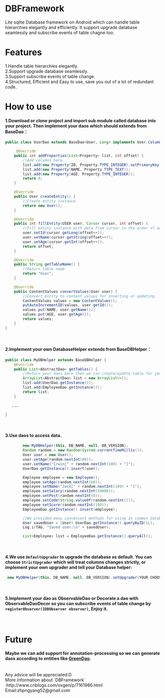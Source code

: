 # DBFramework
Lite sqlite Database framework on Android which can handle table hierarchies elegantly and efficiently. It support upgrade database  seamlessly and subscribe events
of table chagne too.
</br>

# Features
 1.Handle table hierarchies elegantly.
 </br>
 2.Support upgrade database seamlessly.
  </br>
 3.Support subscribe events of table change.
  </br>
 4.Structured, Efficient and Easy to use, save you out of a lot of redundant code.
 </br>

# How to use
#### 1.Download or clone project and import sub module called database into your project. Then implement your daos which should extends from BaseDao：
```Java
public class UserDao extends BaseDao<User, Long> implements User.Columns {

     @Override
    public int addProperties(List<Property> list, int offset) {
        //Add columns here.
        list.add(new Property(ID, Property.TYPE_INTEGER).setPrimaryKey(true));
        list.add(new Property(NAME, Property.TYPE_TEXT));
        list.add(new Property(AGE, Property.TYPE_INTEGER));
        return 0;
    }

    @Override
    public User createEntity() {
        //Create entity instance.
        return new User();
    }

    @Override
    public int fillEntity(USER user, Cursor cursor, int offset) {
        //Fill entity instance with data from cursor in the order of add columns to increase efficiency.
        user.setId(cursor.getLong(offset++));
        user.setName(cursor.getString(offset++));
        user.setAge(cursor.getInt(offset++));
        return offset;
    }

    @Override
    public String getTableName() {
        //Return table name.
        return "User";
    }

    @Override
    public ContentValues convertValues(User user) {
        //Convert entity to content values for inserting or updating.
        ContentValues values = new ContentValues();
        putAutoIncrementID(values, user.getId());
        values.put(NAME, user.getName());
        values.put(AGE, user.getAge());
        return values;
    }
}
```
</br>

#### 2.Implement your own DatabaseHelper extends from BaseDBHelper：
```Java
public class MyDBHelper extends BaseDBHelper {
    @Override
    public List<AbstractDao> getTables() {
	    //Return your daos here then we can create/update table for you.
        ArrayList<AbstractDao> list = new ArrayList<>();
        list.add(UserDao.getInstance());
        list.add(EmployeeDao.getInstance());
        return list;
    }
	
   ...
   
}
```

</br>

#### 3.Use daos to access data.
```Java
        new MyDBHelper(this, DB_NAME, null, DB_VERSION);
        Random random = new Random(System.currentTimeMillis());
        User user = new User();
        user.setAge(random.nextInt(80));
        user.setName("Irwin[" + random.nextInt(100) + "]");
        UserDao.getInstance().insert(user);

        Employee employee = new Employee();
        employee.setAge(random.nextInt(60));
        employee.setName("Jack[" + random.nextInt(100) + "]");
        employee.setSalary(random.nextInt(50000));
        employee.setPost(random.nextInt(8));
        employee.setCode(String.valueOf(random.nextInt()));
        employee.setScore(random.nextInt(100));
        EmployeeDao.getInstance().insert(employee);

        //We provided many convenient methods for using in common database development. See {@link com.irwin.database.AbstractDao} for more information.
        User savedUser = (User) UserDao.getInstance().queryByID(1L);
        Log.i(TAG, "Saved user:\n" + savedUser);

        List<Employee> list = EmployeeDao.getInstance().queryAll();
```

</br>

#### 4.We use `DefaultUpgrader` to upgrade the database as default. You can choose `StrictUpgrader` which will treat columns changes strictly, or implement your own upgrader and tell your Database helper:

```Java
 new MyDBHelper(this, DB_NAME, null, DB_VERSION).setUpgrader(YOUR CHOOSE/IMPLEMENTATION);
```

</br>

#### 5.Implement your dao as ObservableDao or Decorate a dao with ObservableDaoDecor so you can subscribe events of table change by `registerObserver(IDBObserver observer)`, Enjoy it.

</br>

# Future
#### Maybe we can add support for annotation-processing so we can generate daos according to entities like [GreenDao](https://github.com/greenrobot/greenDAO/).

</br>
Any advice will be appreciated:D

</br>
More information about `DBFramework` :http://www.cnblogs.com/oxgen/p/7161986.html
</br>
Email:zhpngyang52@gmail.com
